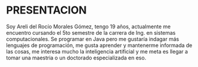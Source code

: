 # PRESENTACION
Soy Areli del Rocío Morales Gómez, tengo 19 años, actualmente me encuentro cursando el 5to semestre de la carrera de Ing. en sistemas computacionales. Se programar en Java pero me gustaría indagar más lenguajes de programación, me gusta aprender y mantenerme informada de las cosas, me interesa mucho la inteligencia artificial y me meta es llegar a tomar una maestria o un doctorado especializada en eso. 
